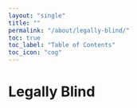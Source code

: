 ```yaml
---
layout: "single"
title: ""
permalink: "/about/legally-blind/"
toc: true
toc_label: "Table of Contents"
toc_icon: "cog"
---
```

# Legally Blind